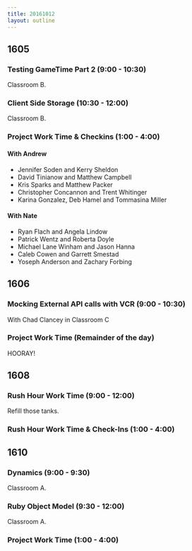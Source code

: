 ```yaml
---
title: 20161012
layout: outline
---
```


## 1605

### Testing GameTime Part 2 (9:00 - 10:30)

Classroom B.

### Client Side Storage (10:30 - 12:00)

Classroom B.

### Project Work Time & Checkins (1:00 - 4:00)

#### With Andrew

- Jennifer Soden and Kerry Sheldon
- David Tinianow and Matthew Campbell
- Kris Sparks and Matthew Packer
- Christopher Concannon and Trent Whitinger
- Karina Gonzalez, Deb Hamel and Tommasina Miller

#### With Nate

- Ryan Flach and Angela Lindow
- Patrick Wentz and Roberta Doyle
- Michael Lane Winham and Jason Hanna
- Caleb Cowen and Garrett Smestad
- Yoseph Anderson and Zachary Forbing


## 1606

### Mocking External API calls with VCR (9:00 - 10:30)

With Chad Clancey in Classroom C

### Project Work Time (Remainder of the day)

HOORAY!


## 1608

### Rush Hour Work Time (9:00 - 12:00)

Refill those tanks.

### Rush Hour Work Time & Check-Ins (1:00 - 4:00)


## 1610

### Dynamics (9:00 - 9:30)

Classroom A.

### Ruby Object Model (9:30 - 12:00)

Classroom A.

### Project Work Time (1:00 - 4:00)
